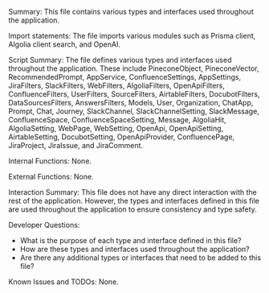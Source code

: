 Summary:
This file contains various types and interfaces used throughout the application.

Import statements:
The file imports various modules such as Prisma client, Algolia client search, and OpenAI.

Script Summary:
The file defines various types and interfaces used throughout the application. These include PineconeObject, PineconeVector, RecommendedPrompt, AppService, ConfluenceSettings, AppSettings, JiraFilters, SlackFilters, WebFilters, AlgoliaFilters, OpenApiFilters, ConfluenceFilters, UserFilters, SourceFilters, AirtableFilters, DocubotFilters, DataSourcesFilters, AnswersFilters, Models, User, Organization, ChatApp, Prompt, Chat, Journey, SlackChannel, SlackChannelSetting, SlackMessage, ConfluenceSpace, ConfluenceSpaceSetting, Message, AlgoliaHit, AlgoliaSetting, WebPage, WebSetting, OpenApi, OpenApiSetting, AirtableSetting, DocubotSetting, OpenApiProvider, ConfluencePage, JiraProject, JiraIssue, and JiraComment.

Internal Functions:
None.

External Functions:
None.

Interaction Summary:
This file does not have any direct interaction with the rest of the application. However, the types and interfaces defined in this file are used throughout the application to ensure consistency and type safety.

Developer Questions:
- What is the purpose of each type and interface defined in this file?
- How are these types and interfaces used throughout the application?
- Are there any additional types or interfaces that need to be added to this file?

Known Issues and TODOs:
None.